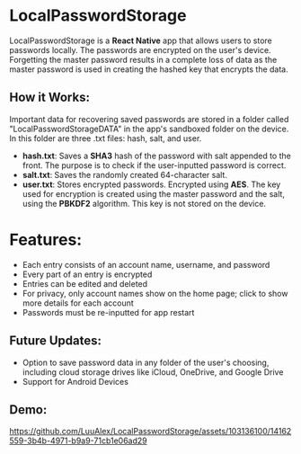 # LocalPasswordStorage
LocalPasswordStorage is a **React Native** app that allows users to store passwords locally. The passwords are encrypted on the user's device. Forgetting the master password results in a complete loss of data as the master password is used in creating the hashed key that encrypts the data. 


## How it Works:
Important data for recovering saved passwords are stored in a folder called "LocalPasswordStorageDATA" in the app's sandboxed folder on the device. In this folder are three .txt files: hash, salt, and user.
* **hash.txt**: Saves a **SHA3** hash of the password with salt appended to the front. The purpose is to check if the user-inputted password is correct.
* **salt.txt**: Saves the randomly created 64-character salt.
* **user.txt**: Stores encrypted passwords. Encrypted using **AES**. The key used for encryption is created using the master password and the salt, using the **PBKDF2** algorithm. This key is not stored on the device.

# Features:
* Each entry consists of an account name, username, and password
* Every part of an entry is encrypted
* Entries can be edited and deleted
* For privacy, only account names show on the home page; click to show more details for each account
* Passwords must be re-inputted for app restart

## Future Updates:
* Option to save password data in any folder of the user's choosing, including cloud storage drives like iCloud, OneDrive, and Google Drive
* Support for Android Devices

## Demo:
https://github.com/LuuAlex/LocalPasswordStorage/assets/103136100/14162559-3b4b-4971-b9a9-71cb1e06ad29
